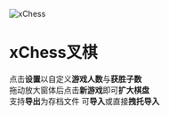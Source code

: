 ![xChess](https://socialify.git.ci/jsun969/xChess/image?description=1&forks=1&issues=1&language=1&logo=https%3A%2F%2Fi.loli.net%2F2020%2F11%2F25%2FJdZwOE14QTB3LqN.png&owner=1&pulls=1&stargazers=1&theme=Light)
# xChess叉棋
点击**设置**以自定义**游戏人数**与**获胜子数**  
拖动放大窗体后点击**新游戏**即可**扩大棋盘**  
支持**导出**为存档文件 可**导入**或直接**拽托导入**
